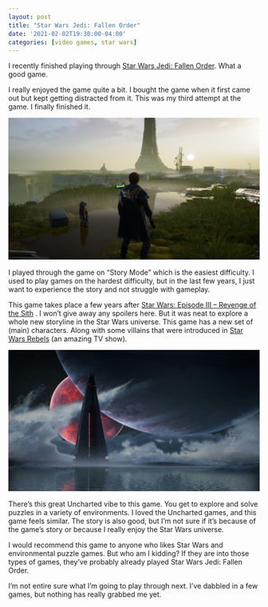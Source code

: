 ```yaml
---
layout: post
title: "Star Wars Jedi: Fallen Order"
date: '2021-02-02T19:30:00-04:00'
categories: [video games, star wars]
---
```


I recently finished playing through [Star Wars Jedi: Fallen Order](https://en.wikipedia.org/wiki/Star_Wars_Jedi:_Fallen_Order). What a good game. 

I really enjoyed the game quite a bit. I bought the game when it first came out but kept getting distracted from it. This was my third attempt at the game. I finally finished it.

![Fallen Order Screenshot](/public/images/2021-fallen-order/fallen-order-1.png)

I played through the game on “Story Mode” which is the easiest difficulty. I used to play games on the hardest difficulty, but in the last few years, I just want to experience the story and not struggle with gameplay. 

This game takes place a few years after  [Star Wars: Episode III – Revenge of the Sith](https://en.wikipedia.org/wiki/Star_Wars:_Episode_III_%E2%80%93_Revenge_of_the_Sith) . I won’t give away any spoilers here. But it was neat to explore a whole new storyline in the Star Wars universe. This game has a new set of (main) characters. Along with some villains that were introduced in [Star Wars Rebels](https://en.wikipedia.org/wiki/Star_Wars_Rebels) (an amazing TV show). 

![Fallen Order Screenshot](/public/images/2021-fallen-order/fallen-order-2.png)

There’s this great Uncharted vibe to this game. You get to explore and solve puzzles in a variety of environments. I loved the Uncharted games, and this game feels similar. The story is also good, but I’m not sure if it’s because of the game’s story or because I really enjoy the Star Wars universe. 

I would recommend this game to anyone who likes Star Wars and environmental puzzle games. But who am I kidding? If they are into those types of games, they’ve probably already played Star Wars Jedi: Fallen Order.

I’m not entire sure what I’m going to play through next. I’ve dabbled in a few games, but nothing has really grabbed me yet. 
